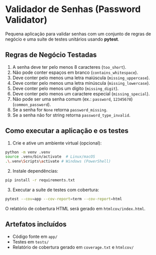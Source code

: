 
# Validador de Senhas (Password Validator)

Pequena aplicação para validar senhas com um conjunto de regras de negócio e uma suíte de testes unitários usando **pytest**.

## Regras de Negócio Testadas

1. A senha deve ter pelo menos 8 caracteres (`too_short`).
2. Não pode conter espaços em branco (`contains_whitespace`).
3. Deve conter pelo menos uma letra maiúscula (`missing_uppercase`).
4. Deve conter pelo menos uma letra minúscula (`missing_lowercase`).
5. Deve conter pelo menos um dígito (`missing_digit`).
6. Deve conter pelo menos um caractere especial (`missing_special`).
7. Não pode ser uma senha comum (ex.: `password`, `12345678`) (`common_password`).
8. Se a senha for `None` retorna `password_missing`.
9. Se a senha não for string retorna `password_type_invalid`.

## Como executar a aplicação e os testes

1. Crie e ative um ambiente virtual (opcional):
```bash
python -m venv .venv
source .venv/bin/activate  # Linux/macOS
.\.venv\Scripts\activate # Windows (PowerShell)
```

2. Instale dependências:
```bash
pip install -r requirements.txt
```

3. Executar a suíte de testes com cobertura:
```bash
pytest --cov=app --cov-report=term --cov-report=html
```

O relatório de cobertura HTML será gerado em `htmlcov/index.html`.

## Artefatos incluídos

- Código fonte em `app/`
- Testes em `tests/`
- Relatório de cobertura gerado em `coverage.txt` e `htmlcov/`
